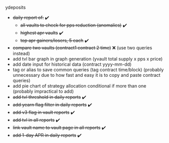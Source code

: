 ydeposits
- ~~daily report of:~~ :heavy_check_mark:
  - ~~all vaults to check for pps reduction (anomalies)~~ :heavy_check_mark:
  - ~~highest apr vaults~~ :heavy_check_mark:
  - ~~top apr gainers/losers, 5 each~~ :heavy_check_mark:
- ~~compare two vaults (contract1 contract 2 time)~~ ❌ (use two queries instead)
- add tvl bar graph in graph generation (yvault total supply x pps x price)
- add date input for historical data (contract yyyy-mm-dd)
- tag or alias to save common queries (tag contract time/block) (probably unnecessary due to how fast and easy it is to copy and paste contract queries)
- add pie chart of strategy allocation conditional if more than one (probably impractical to add)
- ~~add tvl threshold in daily reports~~ :heavy_check_mark:
- ~~add yearn flag filter in daily reports~~ :heavy_check_mark:
- ~~add v3 flag in vault reports~~ :heavy_check_mark:
- ~~add tvl in all reports~~ :heavy_check_mark:
- ~~link vault name to vault page in all reports~~ :heavy_check_mark:
- ~~add 1-day APR in daily reports~~ :heavy_check_mark:
